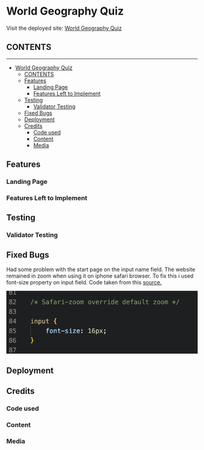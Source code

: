 # World Geography Quiz

Visit the deployed site: [World Geography Quiz](https://dilaraucar.github.io/world-geography-quiz/)

## CONTENTS

---

- [World Geography Quiz](#world-geography-quiz)
  - [CONTENTS](#contents)
  - [Features](#features)
    - [Landing Page](#landing-page)
    - [Features Left to Implement](#features-left-to-implement)
  - [Testing](#testing)
    - [Validator Testing](#validator-testing)
  - [Fixed Bugs](#fixed-bugs)
  - [Deployment](#deployment)
  - [Credits](#credits)
    - [Code used](#code-used)
    - [Content](#content)
    - [Media](#media)

## Features

### Landing Page

### Features Left to Implement

## Testing

### Validator Testing

## Fixed Bugs

Had some problem with the start page on the input name field. The website remained in zoom when using it on iphone safari browser. To fix this i used font-size property on input field. Code taken from this [source.](https://defensivecss.dev/tip/input-zoom-safari/#:~:text=When%20focusing%20an%20input%20in,size%3A%2016px%20to%20the%20input)

![Safari Bug image](documentation/safari-bug.jpeg)

## Deployment

## Credits

### Code used

### Content

### Media
